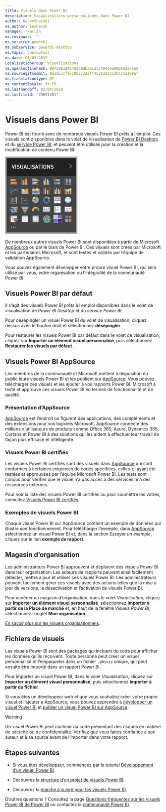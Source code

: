 ```yaml
---
title: Visuels dans Power BI
description: Visualisations personnalisées dans Power BI
author: KesemSharabi
ms.author: kesharab
manager: rkarlin
ms.reviewer: ''
ms.service: powerbi
ms.subservice: powerbi-desktop
ms.topic: conceptual
ms.date: 01/03/2019
LocalizationGroup: Visualizations
ms.openlocfilehash: 897590324040a69dbaa1ac549dcee80de8da76a5
ms.sourcegitcommit: 8e3d53cf971853c32eff4531d2d3cdb725a199af
ms.translationtype: HT
ms.contentlocale: fr-FR
ms.lasthandoff: 02/04/2020
ms.locfileid: "75691401"
---
```

# <a name="visuals-in-power-bi"></a>Visuels dans Power BI

Power BI est fourni avec de nombreux visuels Power BI prêts à l’emploi. Ces visuels sont disponibles dans le volet de visualisation de [Power BI Desktop](https://powerbi.microsoft.com/desktop/) et du [service Power BI](https://app.powerbi.com), et peuvent être utilisés pour la création et la modification de contenu Power BI.

![visualisations](media/power-bi-custom-visuals/power-bi-visualizations.png)

De nombreux autres visuels Power BI sont disponibles à partir de Microsoft [AppSource](https://nam06.safelinks.protection.outlook.com/?url=https%3A%2F%2Fappsource.microsoft.com%2Fen-us%2Fmarketplace%2Fapps%3Fpage%3D1%26product%3Dpower-bi-visuals&data=02%7C01%7CKesem.Sharabi%40microsoft.com%7C6d9286afacb3468d4cde08d740b76694%7C72f988bf86f141af91ab2d7cd011db47%7C1%7C0%7C637049028749147718&sdata=igWm0e1vXdgGcbyvngQBrHQVAkahPnxPC1ZhUPntGI8%3D&reserved=0) ou par le biais de Power BI. Ces visuels sont créés par Microsoft et les partenaires Microsoft, et sont testés et validés par l’équipe de validation AppSource.

Vous pouvez également développer votre propre visuel Power BI, qui sera utilisé par vous, votre organisation ou l’intégralité de la communauté Power BI.

## <a name="default-power-bi-visuals"></a>Visuels Power BI par défaut

Il s’agit des visuels Power BI prêts à l’emploi disponibles dans le volet de visualisation de *Power BI Desktop* et du *service Power BI*.

Pour désépingler un visuel Power BI du volet de visualisation, cliquez dessus avec le bouton droit et sélectionnez **désépingler**.

Pour restaurer les visuels Power BI par défaut dans le volet de visualisation, cliquez sur **Importer un élément visuel personnalisé**, puis sélectionnez **Restaurer les visuels par défaut** . 

## <a name="appsource-power-bi-visuals"></a>Visuels Power BI AppSource

Les membres de la communauté et Microsoft mettent à disposition du public leurs visuels Power BI et les publient sur [AppSource](https://appsource.microsoft.com/marketplace/apps?product=power-bi-visuals). Vous pouvez télécharger ces visuels et les ajouter à vos rapports Power BI. Microsoft a testé et approuvé ces visuels Power BI en termes de fonctionnalité et de qualité.

### <a name="what-is-appsource"></a>Présentation d’AppSource

[AppSource](office-store.md) est l’endroit où figurent des applications, des compléments et des extensions pour vos logiciels Microsoft. AppSource connecte des millions d’utilisateurs de produits comme Office 365, Azure, Dynamics 365, Cortana et Power BI à des solutions qui les aident à effectuer leur travail de façon plus efficace et intelligente.

### <a name="certified-power-bi-visuals"></a>Visuels Power BI certifiés

Les visuels Power BI certifiés sont des visuels dans [AppSource](https://nam06.safelinks.protection.outlook.com/?url=https%3A%2F%2Fappsource.microsoft.com%2Fen-us%2Fmarketplace%2Fapps%3Fpage%3D1%26product%3Dpower-bi-visuals&data=02%7C01%7CKesem.Sharabi%40microsoft.com%7C6d9286afacb3468d4cde08d740b76694%7C72f988bf86f141af91ab2d7cd011db47%7C1%7C0%7C637049028749147718&sdata=igWm0e1vXdgGcbyvngQBrHQVAkahPnxPC1ZhUPntGI8%3D&reserved=0) qui sont conformes à certaines exigences de codes spécifiées, celles-ci ayant été testées et approuvées par l’équipe Microsoft Power BI. Les tests sont conçus pour vérifier que le visuel n’a pas accès à des services ni à des ressources externes.

Pour voir la liste des visuels Power BI certifiés ou pour soumettre les vôtres, consultez [Visuels Power BI certifiés](power-bi-custom-visuals-certified.md).

### <a name="samples-for-power-bi-visuals"></a>Exemples de visuels Power BI

Chaque visuel Power BI sur AppSource contient un exemple de données qui illustre son fonctionnement. Pour télécharger l’exemple, dans [AppSource](https://nam06.safelinks.protection.outlook.com/?url=https%3A%2F%2Fappsource.microsoft.com%2Fen-us%2Fmarketplace%2Fapps%3Fpage%3D1%26product%3Dpower-bi-visuals&data=02%7C01%7CKesem.Sharabi%40microsoft.com%7C6d9286afacb3468d4cde08d740b76694%7C72f988bf86f141af91ab2d7cd011db47%7C1%7C0%7C637049028749147718&sdata=igWm0e1vXdgGcbyvngQBrHQVAkahPnxPC1ZhUPntGI8%3D&reserved=0) sélectionnez un visuel Power BI et, dans la section *Essayer un exemple*, cliquez sur le lien **exemple de rapport**.

## <a name="organizational-store"></a>Magasin d’organisation

Les administrateurs Power BI approuvent et déploient des visuels Power BI dans leur organisation. Les auteurs de rapports peuvent ainsi facilement détecter, mettre à jour et utiliser ces visuels Power BI. Les administrateurs peuvent facilement gérer ces visuels avec des actions telles que la mise à jour de versions, la désactivation et l’activation de visuels Power BI.

Pour accéder au magasin d’organisation, dans le volet *Visualisation*, cliquez sur **Importer un élément visuel personnalisé**, sélectionnez **Importer à partir de la Place de marché** et, en haut de la fenêtre *Visuels Power BI*, sélectionnez l’onglet **Mon organisation**.

[En savoir plus sur les visuels organisationnels](power-bi-custom-visuals-organization.md).

## <a name="visual-files"></a>Fichiers de visuels

Les visuels Power BI sont des packages qui incluent du code pour afficher les données qu’ils reçoivent. Toute personne peut créer un visuel personnalisé et l’empaqueter dans un fichier `.pbiviz` unique, qui peut ensuite être importé dans un rapport Power BI.

Pour importer un visuel Power BI, dans le volet *Visualisation*, cliquez sur **Importer un élément visuel personnalisé**, puis sélectionnez **Importer à partir du fichier**.

Si vous êtes un développeur web et que vous souhaitez créer votre propre visuel et l’ajouter à AppSource, vous pouvez apprendre à [développer un visuel Power BI](visuals/custom-visual-develop-tutorial.md) et [publier un visuel Power BI sur AppSource](office-store.md).

> [!WARNING]
> Un visuel Power BI peut contenir du code présentant des risques en matière de sécurité ou de confidentialité. Vérifiez que vous faites confiance à son auteur et à sa source avant de l’importer dans votre rapport.

## <a name="next-steps"></a>Étapes suivantes

* Si vous êtes développeur, commencez par le tutoriel [Développement d’un visuel Power BI](./visuals/custom-visual-develop-tutorial.md).

* Découvrez la [structure d’un projet de visuels Power BI](./visuals/visual-project-structure.md).

* Découvrez la [marche à suivre pour les visuels Power BI](guidelines-powerbi-visuals.md).

D’autres questions ? Consultez la page [Questions fréquentes sur les visuels Power BI de Power BI](power-bi-custom-visuals-faq.md) ou contactez la [communauté Power BI](http://community.powerbi.com/).